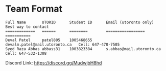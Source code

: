 # Team Format

```Text
Full Name       UTORID      Student ID      Email (utoronto only)           Best way to contact
=============   ======      ========        =================               ===========
Deval Patel     patel805    1005468655      devalm.patel@mail.utoronto.ca   Cell: 647-470-7505
Syed Raza Abbas abbass31    1003823384      s.abbas@mail.utoronto.ca        Cell: 647-532-1308
```

Discord Link:
https://discord.gg/MudwjbH8hd
